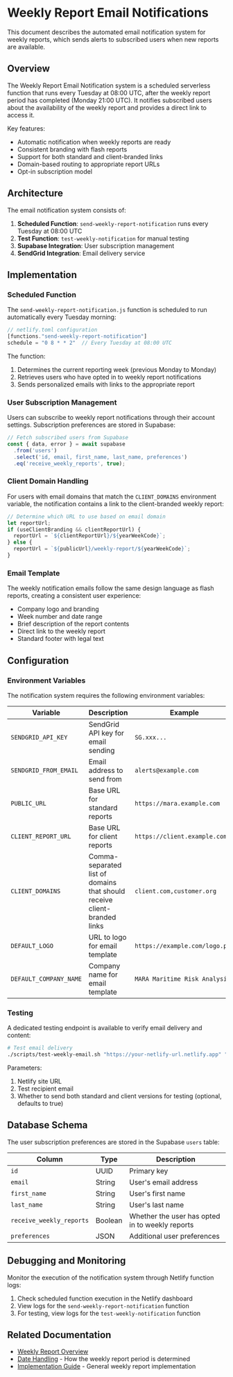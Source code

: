 # Weekly Report Email Notifications

This document describes the automated email notification system for weekly reports, which sends alerts to subscribed users when new reports are available.

## Overview

The Weekly Report Email Notification system is a scheduled serverless function that runs every Tuesday at 08:00 UTC, after the weekly report period has completed (Monday 21:00 UTC). It notifies subscribed users about the availability of the weekly report and provides a direct link to access it.

Key features:
- Automatic notification when weekly reports are ready
- Consistent branding with flash reports
- Support for both standard and client-branded links
- Domain-based routing to appropriate report URLs
- Opt-in subscription model

## Architecture

The email notification system consists of:

1. **Scheduled Function**: `send-weekly-report-notification` runs every Tuesday at 08:00 UTC
2. **Test Function**: `test-weekly-notification` for manual testing
3. **Supabase Integration**: User subscription management
4. **SendGrid Integration**: Email delivery service

## Implementation

### Scheduled Function

The `send-weekly-report-notification.js` function is scheduled to run automatically every Tuesday morning:

```javascript
// netlify.toml configuration
[functions."send-weekly-report-notification"]
schedule = "0 8 * * 2"  // Every Tuesday at 08:00 UTC
```

The function:
1. Determines the current reporting week (previous Monday to Monday)
2. Retrieves users who have opted in to weekly report notifications
3. Sends personalized emails with links to the appropriate report

### User Subscription Management

Users can subscribe to weekly report notifications through their account settings. Subscription preferences are stored in Supabase:

```javascript
// Fetch subscribed users from Supabase
const { data, error } = await supabase
  .from('users')
  .select('id, email, first_name, last_name, preferences')
  .eq('receive_weekly_reports', true);
```

### Client Domain Handling

For users with email domains that match the `CLIENT_DOMAINS` environment variable, the notification contains a link to the client-branded weekly report:

```javascript
// Determine which URL to use based on email domain
let reportUrl;
if (useClientBranding && clientReportUrl) {
  reportUrl = `${clientReportUrl}/${yearWeekCode}`;
} else {
  reportUrl = `${publicUrl}/weekly-report/${yearWeekCode}`;
}
```

### Email Template

The weekly notification emails follow the same design language as flash reports, creating a consistent user experience:

- Company logo and branding
- Week number and date range
- Brief description of the report contents
- Direct link to the weekly report
- Standard footer with legal text

## Configuration

### Environment Variables

The notification system requires the following environment variables:

| Variable | Description | Example |
|----------|-------------|---------|
| `SENDGRID_API_KEY` | SendGrid API key for email sending | `SG.xxx...` |
| `SENDGRID_FROM_EMAIL` | Email address to send from | `alerts@example.com` |
| `PUBLIC_URL` | Base URL for standard reports | `https://mara.example.com` |
| `CLIENT_REPORT_URL` | Base URL for client reports | `https://client.example.com` |
| `CLIENT_DOMAINS` | Comma-separated list of domains that should receive client-branded links | `client.com,customer.org` |
| `DEFAULT_LOGO` | URL to logo for email template | `https://example.com/logo.png` |
| `DEFAULT_COMPANY_NAME` | Company name for email template | `MARA Maritime Risk Analysis` |

### Testing

A dedicated testing endpoint is available to verify email delivery and content:

```bash
# Test email delivery
./scripts/test-weekly-email.sh "https://your-netlify-url.netlify.app" "your-email@example.com" "true"
```

Parameters:
1. Netlify site URL
2. Test recipient email
3. Whether to send both standard and client versions for testing (optional, defaults to true)

## Database Schema

The user subscription preferences are stored in the Supabase `users` table:

| Column | Type | Description |
|--------|------|-------------|
| `id` | UUID | Primary key |
| `email` | String | User's email address |
| `first_name` | String | User's first name |
| `last_name` | String | User's last name |
| `receive_weekly_reports` | Boolean | Whether the user has opted in to weekly reports |
| `preferences` | JSON | Additional user preferences |

## Debugging and Monitoring

Monitor the execution of the notification system through Netlify function logs:

1. Check scheduled function execution in the Netlify dashboard
2. View logs for the `send-weekly-report-notification` function
3. For testing, view logs for the `test-weekly-notification` function

## Related Documentation

- [Weekly Report Overview](./index.md)
- [Date Handling](./date-handling.md) - How the weekly report period is determined
- [Implementation Guide](./implementation.md) - General weekly report implementation